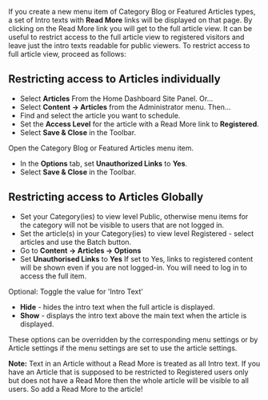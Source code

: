 <!-- Filename: Restricting_access_to_%22read_more%22 / Display title: Restricting access to "read more" -->

If you create a new menu item of Category Blog or Featured Articles types, a
set of Intro texts with **Read More** links will be displayed on that
page. By clicking on the Read More link you will get to the full article
view. It can be useful to restrict access to the full article view to
registered visitors and leave just the intro texts readable for public viewers.
To restrict access to full article view, proceed as follows:

## Restricting access to Articles individually

- Select **Articles** From the Home Dashboard Site Panel. Or...
- Select **Content → Articles** from the Administrator menu. Then...
- Find and select the article you want to schedule.
- Set the **Access Level** for the article with a Read More link to
    **Registered**.
- Select **Save & Close** in the Toolbar.

Open the Category Blog or Featured Articles menu item.
- In the **Options** tab, set **Unauthorized Links** to **Yes**.
- Select **Save & Close** in the Toolbar.

## Restricting access to Articles Globally

* Set your Category(ies) to view level Public, otherwise menu items
  for the category will not be visible to users that are not logged
  in.
* Set the article(s) in your Category(ies) to view level Registered -
  select articles and use the Batch button.
* Go to **Content → Articles → Options**
* Set **Unauthorised Links** to **Yes** If set to Yes, links to registered
  content will be shown even if you are not logged-in. You will need to
  log in to access the full item.

Optional: Toggle the value for 'Intro Text'
*  **Hide** - hides the intro text when the full article is displayed.
*  **Show** - displays the intro text above the main text when the article is
  displayed.

These options can be overridden by the corresponding menu settings or
by Article settings if the menu settings are set to use the article
settings.

**Note:** Text in an Article without a Read More is treated as all Intro
text. If you have an Article that is supposed to be restricted to Registered
users only but does not have a Read More then the whole article will be visible
to all users. So add a Read More to the article!
